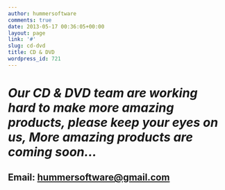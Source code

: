 ```yaml
---
author: hummersoftware
comments: true
date: 2013-05-17 00:36:05+00:00
layout: page
link: '#'
slug: cd-dvd
title: CD & DVD
wordpress_id: 721
---
```





# _Our CD & DVD team are working hard to make more amazing products, please keep your eyes on us, More amazing products are coming soon..._




## Email: hummersoftware@gmail.com
